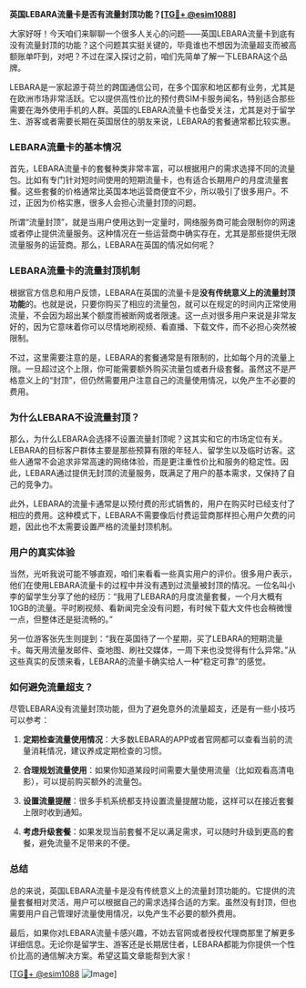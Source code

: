 **英国LEBARA流量卡是否有流量封顶功能？[[TG💪+ @esim1088](https://t.me/s/esim1088)]**

大家好呀！今天咱们来聊聊一个很多人关心的问题——英国LEBARA流量卡到底有没有流量封顶的功能？这个问题其实挺关键的，毕竟谁也不想因为流量超支而被高额账单吓到，对吧？不过在深入探讨之前，咱们先简单了解一下LEBARA这个品牌。

LEBARA是一家起源于荷兰的跨国通信公司，在多个国家和地区都有业务，尤其是在欧洲市场非常活跃。它以提供高性价比的预付费SIM卡服务闻名，特别适合那些需要在海外使用手机的人群。英国的LEBARA流量卡也备受关注，尤其是对于留学生、游客或者需要长期在英国居住的朋友来说，LEBARA的套餐通常都比较实惠。

### **LEBARA流量卡的基本情况**

首先，LEBARA流量卡的套餐种类非常丰富，可以根据用户的需求选择不同的流量包。比如有专门针对短时间使用的短期流量卡，也有适合长期用户的月度流量套餐。这些套餐的价格通常比英国本地运营商便宜不少，所以吸引了很多用户。不过，正因为价格实惠，很多人会担心流量封顶的问题。

所谓“流量封顶”，就是当用户使用达到一定量时，网络服务商可能会限制你的网速或者停止提供流量服务。这种情况在一些运营商中确实存在，尤其是那些提供无限流量服务的运营商。那么，LEBARA在英国的情况如何呢？

### **LEBARA流量卡的流量封顶机制**

根据官方信息和用户反馈，LEBARA在英国的流量卡是**没有传统意义上的流量封顶功能**的。也就是说，只要你购买了相应的流量包，就可以在规定的时间内正常使用流量，不会因为超出某个额度而被断网或者限速。这一点对很多用户来说是非常友好的，因为它意味着你可以尽情地刷视频、看直播、下载文件，而不必担心突然被限制。

不过，这里需要注意的是，LEBARA的套餐通常是有限制的，比如每个月的流量上限。一旦超过这个上限，你可能需要额外购买流量包或者升级套餐。虽然这不是严格意义上的“封顶”，但仍然需要用户注意自己的流量使用情况，以免产生不必要的费用。

### **为什么LEBARA不设流量封顶？**

那么，为什么LEBARA会选择不设置流量封顶呢？这其实和它的市场定位有关。LEBARA的目标客户群体主要是那些预算有限的年轻人、留学生以及临时访客。这些人通常不会追求非常高速的网络体验，而是更注重性价比和服务的稳定性。因此，LEBARA通过提供无封顶的流量服务，既满足了用户的基本需求，又保持了自己的竞争力。

此外，LEBARA的流量卡通常是以预付费的形式销售的，用户在购买时已经支付了相应的费用。这种模式下，LEBARA不需要像后付费运营商那样担心用户欠费的问题，因此也不太需要设置严格的流量封顶机制。

### **用户的真实体验**

当然，光听我说可能不够直观，咱们来看看一些真实用户的评价。很多用户表示，他们在使用LEBARA流量卡的过程中并没有遇到过流量被封顶的情况。一位名叫小李的留学生分享了他的经历：“我用了LEBARA的月度流量套餐，一个月大概有10GB的流量。平时刷视频、看新闻完全没有问题，有时候下载大文件也会稍微慢一点，但整体还是挺流畅的。”

另一位游客张先生则提到：“我在英国待了一个星期，买了LEBARA的短期流量卡。每天用流量发邮件、查地图、刷社交媒体，一周下来也没觉得有什么异常。”从这些真实的反馈来看，LEBARA的流量卡确实给人一种“稳定可靠”的感觉。

### **如何避免流量超支？**

尽管LEBARA没有流量封顶功能，但为了避免意外的流量超支，还是有一些小技巧可以参考：

1. **定期检查流量使用情况**：大多数LEBARA的APP或者官网都可以查看当前的流量消耗情况，建议养成定期检查的习惯。
   
2. **合理规划流量使用**：如果你知道某段时间需要大量使用流量（比如观看高清电影），可以提前购买额外的流量包。

3. **设置流量提醒**：很多手机系统都支持设置流量提醒功能，这样可以在接近套餐上限时收到通知。

4. **考虑升级套餐**：如果发现当前套餐不足以满足需求，可以随时升级到更高的套餐，避免流量不足带来的不便。

### **总结**

总的来说，英国LEBARA流量卡是没有传统意义上的流量封顶功能的。它提供的流量套餐相对灵活，用户可以根据自己的需求选择合适的方案。虽然没有封顶，但也需要用户自己管理好流量使用情况，以免产生不必要的额外费用。

最后，如果你对LEBARA流量卡感兴趣，不妨去官网或者授权代理商那里了解更多详细信息。无论你是留学生、游客还是长期居住者，LEBARA都能为你提供一个性价比高的通信解决方案。希望这篇文章能帮到大家！

[[TG💪+ @esim1088](https://t.me/s/esim1088) ![Image](https://i.postimg.cc/4NQfJmqS/Snipaste-2025-05-13-00-14-12.png)]